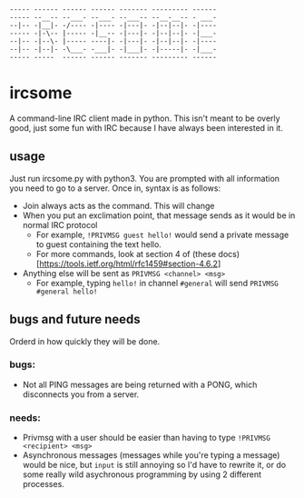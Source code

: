 ```
----- ------ ------ ------ ------- --------- ------
----- --__-- --___- --___- --___-- --__-__-- - ___-
--|-- -|__|- -/---- -|---- -|---|- -|--|--|- -|----
----- -|-\-- |----- -|__-- -|---|- -|--|--|- -|___-
--|-- -|--\- |----- ----|- -|---|- -|--|--|- -|----
--|-- -|--|- -\___- -___|- -|___|- -|-----|- -|___-
----- -----  ------ ------ ------- --------- ------
```
# ircsome
A command-line IRC client made in python.
This isn't meant to be overly good, just some fun with IRC because I have always been interested in it.
## usage
Just run ircsome.py with python3. You are prompted with all information you need to go to a server.
Once in, syntax is as follows:
- Join always acts as the command. This will change
- When you put an exclimation point, that message sends as it would be in normal IRC protocol
    - For example, `!PRIVMSG guest hello!` would send a private message to guest containing the text hello.
    - For more commands, look at section 4 of (these docs)[https://tools.ietf.org/html/rfc1459#section-4.6.2]
- Anything else will be sent as `PRIVMSG <channel> <msg>`
    - For example, typing `hello!` in channel `#general` will send `PRIVMSG #general hello!`

## bugs and future needs
Orderd in how quickly they will be done.

### bugs:
- Not all PING messages are being returned with a PONG, which disconnects you from a server.

### needs:
- Privmsg with a user should be easier than having to type `!PRIVMSG <recipient> <msg>`
- Asynchronous messages (messages while you're typing a message) would be nice, but `input` is still annoying so I'd have to rewrite it, or do some really wild asychronous programming by using 2 different processes.